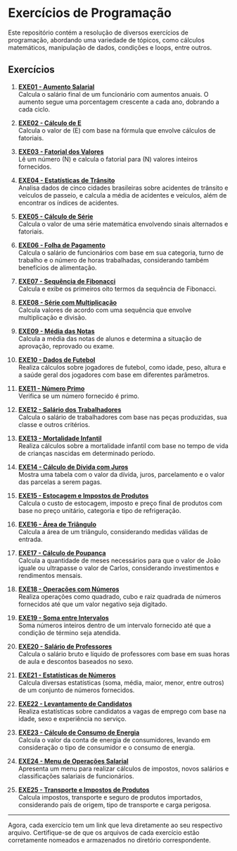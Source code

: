 
# Exercícios de Programação

Este repositório contém a resolução de diversos exercícios de programação, abordando uma variedade de tópicos, como cálculos matemáticos, manipulação de dados, condições e loops, entre outros.

## Exercícios

1. [**EXE01 - Aumento Salarial**](./EXE01)  
   Calcula o salário final de um funcionário com aumentos anuais. O aumento segue uma porcentagem crescente a cada ano, dobrando a cada ciclo.

2. [**EXE02 - Cálculo de E**](./EXE02)  
   Calcula o valor de \(E\) com base na fórmula que envolve cálculos de fatoriais.

3. [**EXE03 - Fatorial dos Valores**](./EXE03)  
   Lê um número \(N\) e calcula o fatorial para \(N\) valores inteiros fornecidos.

4. [**EXE04 - Estatísticas de Trânsito**](./EXE04)  
   Analisa dados de cinco cidades brasileiras sobre acidentes de trânsito e veículos de passeio, e calcula a média de acidentes e veículos, além de encontrar os índices de acidentes.

5. [**EXE05 - Cálculo de Série**](./EXE05)  
   Calcula o valor de uma série matemática envolvendo sinais alternados e fatoriais.

6. [**EXE06 - Folha de Pagamento**](./EXE06)  
   Calcula o salário de funcionários com base em sua categoria, turno de trabalho e o número de horas trabalhadas, considerando também benefícios de alimentação.

7. [**EXE07 - Sequência de Fibonacci**](./EXE07)  
   Calcula e exibe os primeiros oito termos da sequência de Fibonacci.

8. [**EXE08 - Série com Multiplicação**](./EXE08)  
   Calcula valores de acordo com uma sequência que envolve multiplicação e divisão.

9. [**EXE09 - Média das Notas**](./EXE09)  
   Calcula a média das notas de alunos e determina a situação de aprovação, reprovado ou exame.

10. [**EXE10 - Dados de Futebol**](./EXE10)  
    Realiza cálculos sobre jogadores de futebol, como idade, peso, altura e a saúde geral dos jogadores com base em diferentes parâmetros.

11. [**EXE11 - Número Primo**](./EXE11)  
    Verifica se um número fornecido é primo.

12. [**EXE12 - Salário dos Trabalhadores**](./EXE12)  
    Calcula o salário de trabalhadores com base nas peças produzidas, sua classe e outros critérios.

13. [**EXE13 - Mortalidade Infantil**](./EXE13)  
    Realiza cálculos sobre a mortalidade infantil com base no tempo de vida de crianças nascidas em determinado período.

14. [**EXE14 - Cálculo de Dívida com Juros**](./EXE14)  
    Mostra uma tabela com o valor da dívida, juros, parcelamento e o valor das parcelas a serem pagas.

15. [**EXE15 - Estocagem e Impostos de Produtos**](./EXE15)  
    Calcula o custo de estocagem, imposto e preço final de produtos com base no preço unitário, categoria e tipo de refrigeração.

16. [**EXE16 - Área de Triângulo**](./EXE16)  
    Calcula a área de um triângulo, considerando medidas válidas de entrada.

17. [**EXE17 - Cálculo de Poupança**](./EXE17)  
    Calcula a quantidade de meses necessários para que o valor de João iguale ou ultrapasse o valor de Carlos, considerando investimentos e rendimentos mensais.

18. [**EXE18 - Operações com Números**](./EXE18)  
    Realiza operações como quadrado, cubo e raiz quadrada de números fornecidos até que um valor negativo seja digitado.

19. [**EXE19 - Soma entre Intervalos**](./EXE19)  
    Soma números inteiros dentro de um intervalo fornecido até que a condição de término seja atendida.

20. [**EXE20 - Salário de Professores**](./EXE20)  
    Calcula o salário bruto e líquido de professores com base em suas horas de aula e descontos baseados no sexo.

21. [**EXE21 - Estatísticas de Números**](./EXE21)  
    Calcula diversas estatísticas (soma, média, maior, menor, entre outros) de um conjunto de números fornecidos.

22. [**EXE22 - Levantamento de Candidatos**](./EXE22)  
    Realiza estatísticas sobre candidatos a vagas de emprego com base na idade, sexo e experiência no serviço.

23. [**EXE23 - Cálculo de Consumo de Energia**](./EXE23)  
    Calcula o valor da conta de energia de consumidores, levando em consideração o tipo de consumidor e o consumo de energia.

24. [**EXE24 - Menu de Operações Salarial**](./EXE24)  
    Apresenta um menu para realizar cálculos de impostos, novos salários e classificações salariais de funcionários.

25. [**EXE25 - Transporte e Impostos de Produtos**](./EXE25)  
    Calcula impostos, transporte e seguro de produtos importados, considerando país de origem, tipo de transporte e carga perigosa.


---

Agora, cada exercício tem um link que leva diretamente ao seu respectivo arquivo. Certifique-se de que os arquivos de cada exercício estão corretamente nomeados e armazenados no diretório correspondente.
